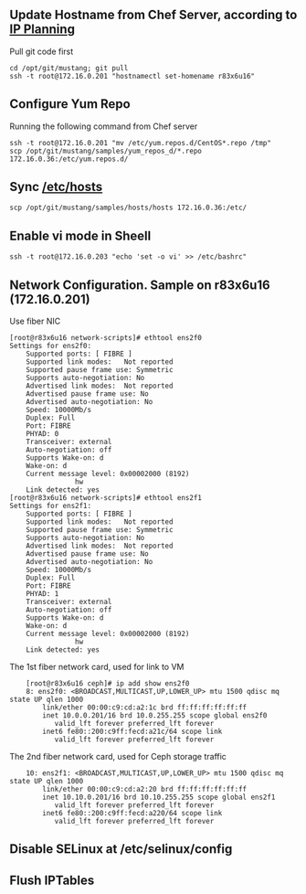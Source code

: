 ## Update Hostname from Chef Server, according to [IP Planning](IPPlanning.markdown)
Pull git code first
	
	cd /opt/git/mustang; git pull
	ssh -t root@172.16.0.201 "hostnamectl set-homename r83x6u16"

## Configure Yum Repo
Running the following command from Chef server
	
	ssh -t root@172.16.0.201 "mv /etc/yum.repos.d/CentOS*.repo /tmp"
	scp /opt/git/mustang/samples/yum_repos_d/*.repo 172.16.0.36:/etc/yum.repos.d/

## Sync [/etc/hosts](samples/hosts/)

	scp /opt/git/mustang/samples/hosts/hosts 172.16.0.36:/etc/

## Enable vi mode in Sheell

	ssh -t root@172.16.0.203 "echo 'set -o vi' >> /etc/bashrc"

## Network Configuration. Sample on r83x6u16 (172.16.0.201)
Use fiber NIC

	[root@r83x6u16 network-scripts]# ethtool ens2f0
	Settings for ens2f0:
		Supported ports: [ FIBRE ]
		Supported link modes:   Not reported
		Supported pause frame use: Symmetric
		Supports auto-negotiation: No
		Advertised link modes:  Not reported
		Advertised pause frame use: No
		Advertised auto-negotiation: No
		Speed: 10000Mb/s
		Duplex: Full
		Port: FIBRE
		PHYAD: 0
		Transceiver: external
		Auto-negotiation: off
		Supports Wake-on: d
		Wake-on: d
		Current message level: 0x00002000 (8192)
			       	hw
		Link detected: yes
	[root@r83x6u16 network-scripts]# ethtool ens2f1
	Settings for ens2f1:
		Supported ports: [ FIBRE ]
		Supported link modes:   Not reported
		Supported pause frame use: Symmetric
		Supports auto-negotiation: No
		Advertised link modes:  Not reported
		Advertised pause frame use: No
		Advertised auto-negotiation: No
		Speed: 10000Mb/s
		Duplex: Full
		Port: FIBRE
		PHYAD: 1
		Transceiver: external
		Auto-negotiation: off
		Supports Wake-on: d
		Wake-on: d
		Current message level: 0x00002000 (8192)
			       	hw
		Link detected: yes

The 1st fiber network card, used for link to VM
        
        [root@r83x6u16 ceph]# ip add show ens2f0
        8: ens2f0: <BROADCAST,MULTICAST,UP,LOWER_UP> mtu 1500 qdisc mq state UP qlen 1000
            link/ether 00:00:c9:cd:a2:1c brd ff:ff:ff:ff:ff:ff
            inet 10.0.0.201/16 brd 10.0.255.255 scope global ens2f0
               valid_lft forever preferred_lft forever
            inet6 fe80::200:c9ff:fecd:a21c/64 scope link 
               valid_lft forever preferred_lft forever
    

The 2nd fiber network card, used for Ceph storage traffic
         
        10: ens2f1: <BROADCAST,MULTICAST,UP,LOWER_UP> mtu 1500 qdisc mq state UP qlen 1000
            link/ether 00:00:c9:cd:a2:20 brd ff:ff:ff:ff:ff:ff
            inet 10.10.0.201/16 brd 10.10.255.255 scope global ens2f1
               valid_lft forever preferred_lft forever
            inet6 fe80::200:c9ff:fecd:a220/64 scope link 
               valid_lft forever preferred_lft forever
        

## Disable SELinux at /etc/selinux/config

## Flush IPTables
